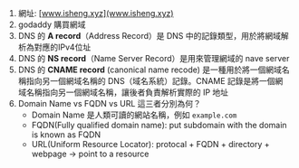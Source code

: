 1. 網址: [www.isheng.xyz](www.isheng.xyz)
2. godaddy 購買網域
3. DNS 的 **A record**（Address Record）是 DNS 中的記錄類型，用於將網域解析為對應的IPv4位址
4. DNS 的 **NS record**（Name Server Record）是用來管理網域的 nave server
5. DNS 的 **CNAME record** (canonical name recode) 是一種用於將一個網域名稱指向另一個網域名稱的 DNS（域名系統）記錄。CNAME  記錄是將一個網域名稱指向另一個網域名稱，讓後者負責解析實際的 IP 地址
6. Domain Name vs FQDN vs URL 這三者分別為何？
    * Domain Name 是人類可讀的網站名稱，例如 `example.com`
    * FQDN(Fully qualified domain name): put subdomain with the domain is known as FQDN
    * URL(Uniform Resource Locator): protocal + FQDN + directory + webpage -> point to a resource

